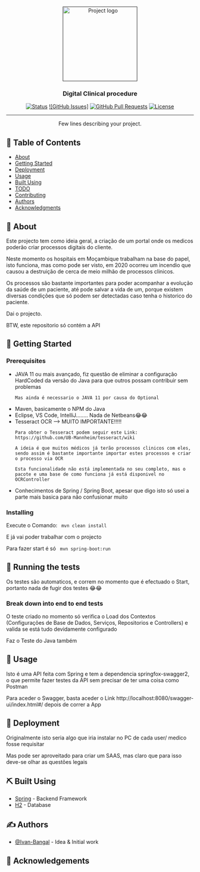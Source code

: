 <p align="center">
  <a href="" rel="noopener">
 <img width=200px height=200px src="https://i.imgur.com/6wj0hh6.jpg" alt="Project logo"></a>
</p>

<h3 align="center">Digital Clinical procedure</h3>

<div align="center">

[![Status](https://img.shields.io/badge/status-active-success.svg)]()
[![GitHub Issues]](https://github.com/Ivan-Bangal/MedicalProcess_Back/issues)
[![GitHub Pull Requests](https://img.shields.io/github/issues-pr/kylelobo/The-Documentation-Compendium.svg)](https://github.com/Ivan-Bangal/MedicalProcess_Back/pulls)
[![License](https://img.shields.io/badge/license-MIT-blue.svg)](/LICENSE)

</div>

---

<p align="center"> Few lines describing your project.
    <br> 
</p>

## 📝 Table of Contents

- [About](#about)
- [Getting Started](#getting_started)
- [Deployment](#deployment)
- [Usage](#usage)
- [Built Using](#built_using)
- [TODO](../TODO.md)
- [Contributing](../CONTRIBUTING.md)
- [Authors](#authors)
- [Acknowledgments](#acknowledgement)

## 🧐 About <a name = "about"></a>

Este projecto tem como ideia geral, a criação de um portal onde os medicos poderão criar processos digitais do cliente.

Neste momento os hospitais em Moçambique trabalham na base do papel, isto funciona, mas como pode ser visto, em 2020 ocorreu um incendio que causou a destruição de cerca de meio milhão de processos clinicos.

Os processos são bastante importantes para poder acompanhar a evolução da saúde de um paciente, até pode salvar a vida de um, porque existem diversas condições que só podem ser detectadas caso tenha o historico do paciente.

Dai o projecto.

BTW, este repositorio só contém a API

## 🏁 Getting Started <a name = "getting_started"></a>

### Prerequisites

<ul>
  <li>
    JAVA 11 ou mais avançado, fiz questão de eliminar a configuração HardCoded da versão do Java para que outros possam contribuir sem problemas

    Mas ainda é necessario o JAVA 11 por causa do Optional 
  </li>
  <li>
    Maven, basicamente o NPM do Java 
  </li>
  <li>
    Eclipse, VS Code, IntelliJ........ Nada de Netbeans😂😂
  </li>
  <li>
    Tesseract OCR --> MUITO IMPORTANTE!!!!!

    Para obter o Tesseract podem seguir este Link: https://github.com/UB-Mannheim/tesseract/wiki 

    A ideia é que muitos médicos já terão processos clinicos com eles, sendo assim é bastante importante importar estes processos e criar o processo via OCR

    Esta funcionalidade não está implementada no seu completo, mas o pacote e uma base de como funciona já está disponivel no OCRController
  </li>
  <li>
    Conhecimentos de Spring / Spring Boot, apesar que digo isto só usei a parte mais basica para não confusionar muito
  </li>


</ul>

### Installing

Execute o Comando: <code> mvn clean install </code>

E já vai poder trabalhar com o projecto

Para fazer start é só <code> mvn spring-boot:run </code>


## 🔧 Running the tests <a name = "tests"></a>

Os testes são automaticos, e correm no momento que é efectuado o Start, portanto nada de fugir dos testes 😂😂

### Break down into end to end tests

O teste criado no momento só verifica o Load dos Contextos (Configurações de Base de Dados, Serviços, Repositorios e Controllers) e valida se está tudo devidamente configurado

Faz o Teste do Java também

## 🎈 Usage <a name="usage"></a>

Isto é uma API feita com Spring e tem a dependencia springfox-swagger2, o que permite fazer testes da API sem precisar de ter uma coisa como Postman 

Para aceder o Swagger, basta aceder o Link http://localhost:8080/swagger-ui/index.html#/ depois de correr a App

## 🚀 Deployment <a name = "deployment"></a>

Originalmente isto seria algo que iria instalar no PC de cada user/ medico fosse requisitar

Mas pode ser aproveitado para criar um SAAS, mas claro que para isso deve-se olhar as questões legais

## ⛏️ Built Using <a name = "built_using"></a>

- [Spring](https://spring.io/projects/spring-boot) - Backend Framework
- [H2](https://www.h2database.com/html/main.html) - Database

## ✍️ Authors <a name = "authors"></a>

- [@Ivan-Bangal](https://github.com/Ivan-Bangal/) - Idea & Initial work


## 🎉 Acknowledgements <a name = "acknowledgement"></a>

